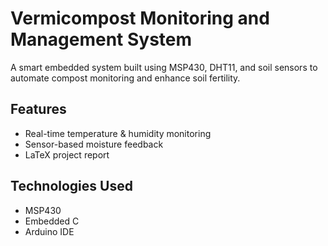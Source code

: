 
# Vermicompost Monitoring and Management System

A smart embedded system built using MSP430, DHT11, and soil sensors to automate compost monitoring and enhance soil fertility.

## Features
- Real-time temperature & humidity monitoring
- Sensor-based moisture feedback
- LaTeX project report

## Technologies Used
- MSP430
- Embedded C
- Arduino IDE
